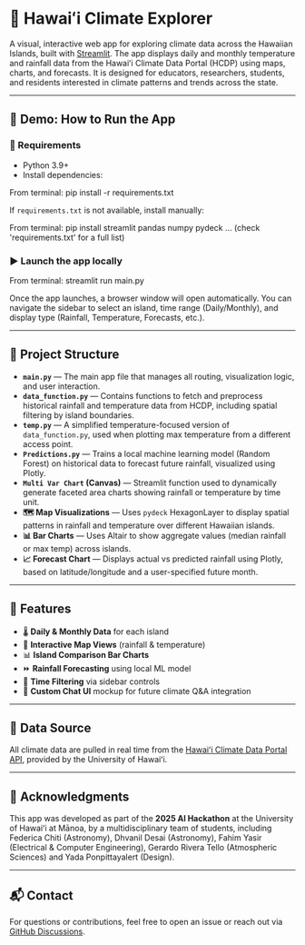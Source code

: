 # 🌴 Hawaiʻi Climate Explorer

A visual, interactive web app for exploring climate data across the Hawaiian Islands, built with [Streamlit](https://streamlit.io/). The app displays daily and monthly temperature and rainfall data from the Hawaiʻi Climate Data Portal (HCDP) using maps, charts, and forecasts. It is designed for educators, researchers, students, and residents interested in climate patterns and trends across the state.

---

## 🚀 Demo: How to Run the App

### 🔧 Requirements

- Python 3.9+
- Install dependencies:

From terminal:
pip install -r requirements.txt


If `requirements.txt` is not available, install manually:

From terminal:
pip install streamlit pandas numpy pydeck  ... (check 'requirements.txt' for a full list)


### ▶️ Launch the app locally

From terminal:
streamlit run main.py


Once the app launches, a browser window will open automatically. You can navigate the sidebar to select an island, time range (Daily/Monthly), and display type (Rainfall, Temperature, Forecasts, etc.).

---

## 📂 Project Structure

- **`main.py`** — The main app file that manages all routing, visualization logic, and user interaction.
- **`data_function.py`** — Contains functions to fetch and preprocess historical rainfall and temperature data from HCDP, including spatial filtering by island boundaries.
- **`temp.py`** — A simplified temperature-focused version of `data_function.py`, used when plotting max temperature from a different access point.
- **`Predictions.py`** — Trains a local machine learning model (Random Forest) on historical data to forecast future rainfall, visualized using Plotly.
- **`Multi Var Chart` (Canvas)** — Streamlit function used to dynamically generate faceted area charts showing rainfall or temperature by time unit.
- **🗺️ Map Visualizations** — Uses `pydeck` HexagonLayer to display spatial patterns in rainfall and temperature over different Hawaiian islands.
- **📊 Bar Charts** — Uses Altair to show aggregate values (median rainfall or max temp) across islands.
- **📈 Forecast Chart** — Displays actual vs predicted rainfall using Plotly, based on latitude/longitude and a user-specified future month.

---

## 🧠 Features

- 🌡️ **Daily & Monthly Data** for each island
- 📍 **Interactive Map Views** (rainfall & temperature)
- 📊 **Island Comparison Bar Charts**
- ⏩ **Rainfall Forecasting** using local ML model
- 📅 **Time Filtering** via sidebar controls
- 💬 **Custom Chat UI** mockup for future climate Q&A integration

---

## 📡 Data Source

All climate data are pulled in real time from the [Hawaiʻi Climate Data Portal API](https://www.hcdp.hawaii.edu/), provided by the University of Hawaiʻi.

---

## 🤝 Acknowledgments

This app was developed as part of the **2025 AI Hackathon** at the University of Hawaiʻi at Mānoa, by a multidisciplinary team of students, including Federica Chiti (Astronomy), Dhvanil Desai (Astronomy), Fahim Yasir (Electrical & Computer Engineering), Gerardo Rivera Tello (Atmospheric Sciences) and Yada Ponpittayalert (Design).

---

## 📬 Contact

For questions or contributions, feel free to open an issue or reach out via [GitHub Discussions](https://github.com/your-repo/discussions).

